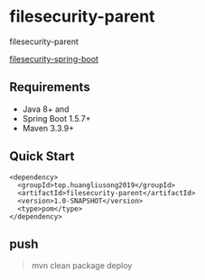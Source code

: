 # filesecurity-parent
filesecurity-parent

[filesecurity-spring-boot](https://github.com/huangliusong1994/filesecurityspringboot)

## Requirements

* Java 8+ and 
* Spring Boot 1.5.7+
* Maven 3.3.9+


## Quick Start

~~~
<dependency>
  <groupId>top.huangliusong2019</groupId>
  <artifactId>filesecurity-parent</artifactId>
  <version>1.0-SNAPSHOT</version>
  <type>pom</type>
</dependency>
~~~


## push
> mvn clean package deploy